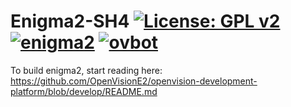 Enigma2-SH4 [![License: GPL v2](https://img.shields.io/badge/License-GPL%20v2-blue.svg)](https://www.gnu.org/licenses/old-licenses/gpl-2.0.en.html) [![enigma2](https://github.com/OpenVisionE2/enigma2-openvision-sh4/actions/workflows/enigma2.yml/badge.svg)](https://github.com/OpenVisionE2/enigma2-openvision-sh4/actions/workflows/enigma2.yml) [![ovbot](https://github.com/OpenVisionE2/enigma2-openvision-sh4/actions/workflows/ovbot.yml/badge.svg)](https://github.com/OpenVisionE2/enigma2-openvision-sh4/actions/workflows/ovbot.yml)
===========
To build enigma2, start reading here: https://github.com/OpenVisionE2/openvision-development-platform/blob/develop/README.md
